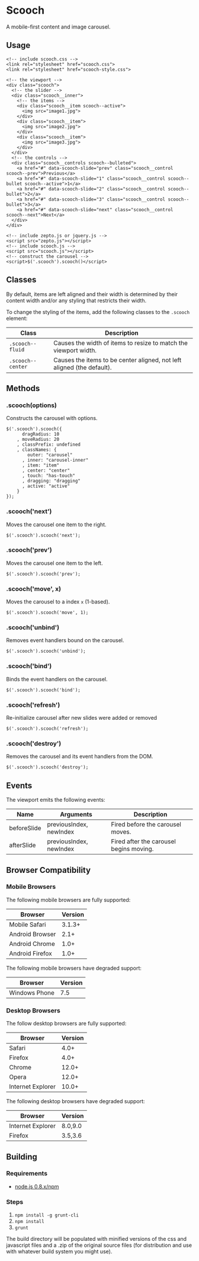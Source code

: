 # Scooch

A mobile-first content and image carousel.

## Usage

    <!-- include scooch.css -->
    <link rel="stylesheet" href="scooch.css">
    <link rel="stylesheet" href="scooch-style.css">

    <!-- the viewport -->
    <div class="scooch">
      <!-- the slider -->
      <div class="scooch__inner">
        <!-- the items -->
        <div class="scooch__item scooch--active">
          <img src="image1.jpg">
        </div>
        <div class="scooch__item">
          <img src="image2.jpg">
        </div>
        <div class="scooch__item">
          <img src="image3.jpg">
        </div>
      </div>
      <!-- the controls -->
      <div class="scooch__controls scooch--bulleted">
        <a href="#" data-scooch-slide="prev" class="scooch__control scooch--prev">Previous</a>
        <a href="#" data-scooch-slide="1" class="scooch__control scooch--bullet scooch--active">1</a>
        <a href="#" data-scooch-slide="2" class="scooch__control scooch--bullet">2</a>
        <a href="#" data-scooch-slide="3" class="scooch__control scooch--bullet">3</a>
        <a href="#" data-scooch-slide="next" class="scooch__control scooch--next">Next</a>
      </div>
    </div>

    <!-- include zepto.js or jquery.js -->
    <script src="zepto.js"></script>
    <!-- include scooch.js -->
    <script src="scooch.js"></script>
    <!-- construct the carousel -->
    <script>$('.scooch').scooch()</script>


## Classes

By default, items are left aligned and their width is determined by
their content width and/or any styling that restricts their width.

To change the styling of the items, add the following classes to the
`.scooch` element:


| Class       | Description                                            |
|-------------|---------------------------------------------------------
| `.scooch--fluid`  | Causes the width of items to resize to match the viewport width. |
| `.scooch--center` | Causes the items to be center aligned, not left aligned (the default). |




## Methods

### .scooch(options)

Constructs the carousel with options.

    $('.scooch').scooch({
          dragRadius: 10
        , moveRadius: 20
        , classPrefix: undefined
        , classNames: {
            outer: "carousel"
          , inner: "carousel-inner"
          , item: "item"
          , center: "center"
          , touch: "has-touch"
          , dragging: "dragging"
          , active: "active"
        }
    });

### .scooch('next')

Moves the carousel one item to the right.

    $('.scooch').scooch('next');

### .scooch('prev')

Moves the carousel one item to the left.

    $('.scooch').scooch('prev');

### .scooch('move', x)

Moves the carousel to a index `x` (1-based).

    $('.scooch').scooch('move', 1);

### .scooch('unbind')

Removes event handlers bound on the carousel.

    $('.scooch').scooch('unbind');

### .scooch('bind')

Binds the event handlers on the carousel.

    $('.scooch').scooch('bind');

### .scooch('refresh')

Re-initialize carousel after new slides were added or removed

    $('.scooch').scooch('refresh');

### .scooch('destroy')

Removes the carousel and its event handlers from the DOM.

    $('.scooch').scooch('destroy');


## Events

The viewport emits the following events:

| Name          | Arguments                 | Description                               |
|---------------|---------------------------|-------------------------------------------|
| beforeSlide   | previousIndex, newIndex   | Fired before the carousel moves.          |
| afterSlide    | previousIndex, newIndex   | Fired after the carousel begins moving.   |

## Browser Compatibility

### Mobile Browsers

The following mobile browsers are fully supported:

| Browser           | Version |
|-------------------|---------|
| Mobile Safari     | 3.1.3+  |
| Android Browser   | 2.1+    |
| Android Chrome    | 1.0+    |
| Android Firefox   | 1.0+    |

The following mobile browsers have degraded support:

| Browser           | Version |
|-------------------|---------|
| Windows Phone     | 7.5     |

### Desktop Browsers

The follow desktop browsers are fully supported:

| Browser           | Version |
|-------------------|---------|
| Safari            | 4.0+    |
| Firefox           | 4.0+    |
| Chrome            | 12.0+   |
| Opera             | 12.0+   |
| Internet Explorer | 10.0+   |

The following desktop browsers have degraded support:

| Browser           | Version |
|-------------------|---------|
| Internet Explorer | 8.0,9.0 |
| Firefox           | 3.5,3.6 |

## Building
### Requirements
* [node.js 0.8.x/npm](http://nodejs.org/download/)

### Steps
1. `npm install -g grunt-cli`
2. `npm install`
3. `grunt`

The build directory will be populated with minified versions of the css and 
javascript files and a .zip of the original source files (for distribution and
use with whatever build system you might use).
